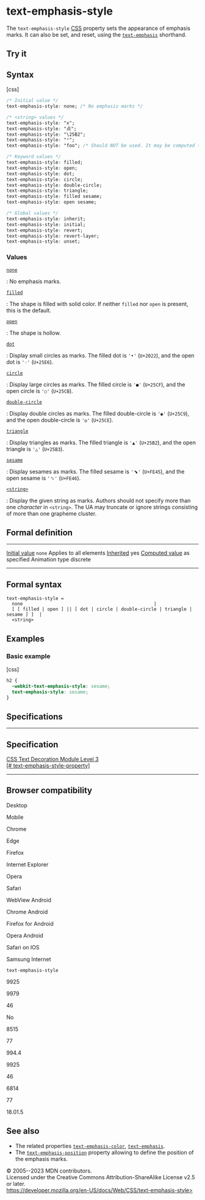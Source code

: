 text-emphasis-style
===================

The `text-emphasis-style`
[CSS](https://developer.mozilla.org/en-US/docs/Web/CSS) property sets
the appearance of emphasis marks. It can also be set, and reset, using
the [`text-emphasis`](text-emphasis.md) shorthand.

Try it
------

Syntax
------

[css]

```css
/* Initial value */
text-emphasis-style: none; /* No emphasis marks */

/* <string> values */
text-emphasis-style: "x";
text-emphasis-style: "点";
text-emphasis-style: "\25B2";
text-emphasis-style: "*";
text-emphasis-style: "foo"; /* Should NOT be used. It may be computed to or rendered as 'f' only */

/* Keyword values */
text-emphasis-style: filled;
text-emphasis-style: open;
text-emphasis-style: dot;
text-emphasis-style: circle;
text-emphasis-style: double-circle;
text-emphasis-style: triangle;
text-emphasis-style: filled sesame;
text-emphasis-style: open sesame;

/* Global values */
text-emphasis-style: inherit;
text-emphasis-style: initial;
text-emphasis-style: revert;
text-emphasis-style: revert-layer;
text-emphasis-style: unset;
```

### Values

[`none`](#none)

:   No emphasis marks.

[`filled`](#filled)

:   The shape is filled with solid color. If neither `filled` nor `open`
    is present, this is the default.

[`open`](#open)

:   The shape is hollow.

[`dot`](#dot)

:   Display small circles as marks. The filled dot is `'•'` (`U+2022`),
    and the open dot is `'◦'` (`U+25E6`).

[`circle`](#circle)

:   Display large circles as marks. The filled circle is `'●'`
    (`U+25CF`), and the open circle is `'○'` (`U+25CB`).

[`double-circle`](#double-circle)

:   Display double circles as marks. The filled double-circle is `'◉'`
    (`U+25C9`), and the open double-circle is `'◎'` (`U+25CE`).

[`triangle`](#triangle)

:   Display triangles as marks. The filled triangle is `'▲'` (`U+25B2`),
    and the open triangle is `'△'` (`U+25B3`).

[`sesame`](#sesame)

:   Display sesames as marks. The filled sesame is `'﹅'` (`U+FE45`),
    and the open sesame is `'﹆'` (`U+FE46`).

[`<string>`](#string)

:   Display the given string as marks. Authors should not specify more
    than one *character* in `<string>`. The UA may truncate or ignore
    strings consisting of more than one grapheme cluster.

Formal definition
-----------------

  ---------------------------------- --------------
  [Initial value](initial_value.md)     `none`
  Applies to                         all elements
  [Inherited](inheritance.md)           yes
  [Computed value](computed_value.md)   as specified
  Animation type                     discrete
  ---------------------------------- --------------

Formal syntax
-------------

```
text-emphasis-style = 
  none                                                |
  [ [ filled | open ] || [ dot | circle | double-circle | triangle | sesame ] ]  |
  <string>                                            
```

Examples
--------

### Basic example

[css]

```css
h2 {
  -webkit-text-emphasis-style: sesame;
  text-emphasis-style: sesame;
}
```

Specifications
--------------

  ---------------------------------------------------------------------------------------------------------------

Specification
  ---------------------------------------------------------------------------------------------------------------

  [CSS Text Decoration Module Level 3\
  [\#
  text-emphasis-style-property]](https://drafts.csswg.org/css-text-decor/#text-emphasis-style-property)

  ---------------------------------------------------------------------------------------------------------------

Browser compatibility
---------------------

Desktop

Mobile

Chrome

Edge

Firefox

Internet Explorer

Opera

Safari

WebView Android

Chrome Android

Firefox for Android

Opera Android

Safari on IOS

Samsung Internet

`text-emphasis-style`

9925

9979

46

No

8515

77

994.4

9925

46

6814

77

18.01.5

See also
--------

- The related properties [`text-emphasis-color`](text-emphasis-color.md),
    [`text-emphasis`](text-emphasis.md).
- The [`text-emphasis-position`](text-emphasis-position.md) property
    allowing to define the position of the emphasis marks.

© 2005--2023 MDN contributors.\
Licensed under the Creative Commons Attribution-ShareAlike License v2.5
or later.\
https://developer.mozilla.org/en-US/docs/Web/CSS/text-emphasis-style>
